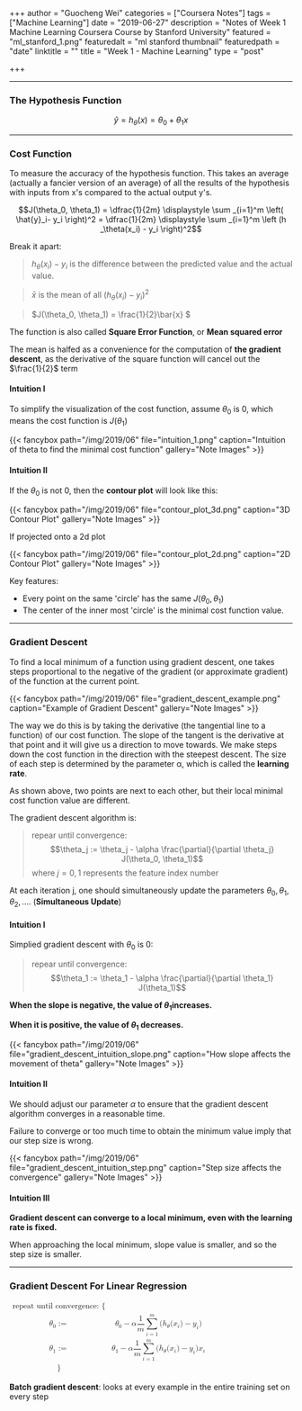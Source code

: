 +++
author = "Guocheng Wei"
categories = ["Coursera Notes"]
tags = ["Machine Learning"]
date = "2019-06-27"
description = "Notes of Week 1 Machine Learning Coursera Course by Stanford University"
featured = "ml_stanford_1.png"
featuredalt = "ml stanford thumbnail"
featuredpath = "date"
linktitle = ""
title = "Week 1 - Machine Learning"
type = "post"

+++

---
### The Hypothesis Function
$$\hat{y} = h_\theta(x) = \theta_0 + \theta_1 x$$

---
### Cost Function
To measure the accuracy of the hypothesis function. This takes an average (actually a fancier version of an average) of all the results of the hypothesis with inputs from x's compared to the actual output y's.

$$J(\theta_0, \theta_1) = \dfrac{1}{2m} \displaystyle \sum _{i=1}^m  \left( \hat{y}_i- y_i \right)^2 = \dfrac{1}{2m} \displaystyle \sum _{i=1}^m \left (h _\theta(x_i) - y_i \right)^2$$

Break it apart:

> $h_\theta (x_i) - y_i$ is the difference between the predicted value and the actual value.

> $\bar{x}$ is the mean of all $\left (h_\theta (x_i) - y_i \right)^2$

>$J(\theta_0, \theta_1) = \frac{1}{2}\bar{x} $

The function is also called **Square Error Function**, or **Mean squared error**

The mean is halfed as a convenience for the computation of **the gradient descent**, as the derivative of the square function will cancel out the $\frac{1}{2}$ term

#### Intuition Ⅰ
To simplify the visualization of the cost function, assume $\theta_0$ is 0, which means the cost function is $J(\theta_1)$

{{< fancybox path="/img/2019/06" file="intuition_1.png" caption="Intuition of theta to find the minimal cost function" gallery="Note Images" >}}

#### Intuition Ⅱ
If the $\theta_0$ is not 0, then the **contour plot** will look like this:

{{< fancybox path="/img/2019/06" file="contour_plot_3d.png" caption="3D Contour Plot" gallery="Note Images" >}}

If projected onto a 2d plot

{{< fancybox path="/img/2019/06" file="contour_plot_2d.png" caption="2D Contour Plot" gallery="Note Images" >}}

Key features:

* Every point on the same 'circle' has the same $J(\theta_0, \theta_1)$
* The center of the inner most 'circle' is the minimal cost function value.

---
### Gradient Descent
To find a local minimum of a function using gradient descent, one takes steps proportional to the negative of the gradient (or approximate gradient) of the function at the current point.

{{< fancybox path="/img/2019/06" file="gradient_descent_example.png" caption="Example of Gradient Descent" gallery="Note Images" >}}

The way we do this is by taking the derivative (the tangential line to a function) of our cost function. The slope of the tangent is the derivative at that point and it will give us a direction to move towards. We make steps down the cost function in the direction with the steepest descent. The size of each step is determined by the parameter α, which is called the **learning rate**.

As shown above, two points are next to each other, but their local minimal cost function value are different.

The gradient descent algorithm is:

> repear until convergence:
$$\theta_j := \theta_j - \alpha \frac{\partial}{\partial \theta_j} J(\theta_0, \theta_1)$$
where $j = 0,1$ represents the feature index number

At each iteration j, one should simultaneously update the parameters $\theta_0, \theta_1, \theta_2, ...$. (**Simultaneous Update**)

#### Intuition Ⅰ
Simplied gradient descent with $\theta_0$ is 0:

> repear until convergence:
$$\theta_1 := \theta_1 - \alpha \frac{\partial}{\partial \theta_1} J(\theta_1)$$

**When the slope is negative, the value of $\theta_1$ ​increases.**

**When it is positive, the value of $\theta_1$ decreases.**

{{< fancybox path="/img/2019/06" file="gradient_descent_intuition_slope.png" caption="How slope affects the movement of theta" gallery="Note Images" >}}

#### Intuition Ⅱ
We should adjust our parameter $\alpha$ to ensure that the gradient descent algorithm converges in a reasonable time. 

Failure to converge or too much time to obtain the minimum value imply that our step size is wrong.

{{< fancybox path="/img/2019/06" file="gradient_descent_intuition_step.png" caption="Step size affects the convergence" gallery="Note Images" >}}

#### Intuition Ⅲ
**Gradient descent can converge to a local minimum, even with the learning rate is fixed.**

When approaching the local minimum, slope value is smaller, and so the step size is smaller.

---
### Gradient Descent For Linear Regression

<math xmlns="http://www.w3.org/1998/Math/MathML">
  <mtable columnalign="right left right left right left right left right left right left" rowspacing="3pt" columnspacing="0.278em 2em 0.278em 2em 0.278em 2em 0.278em 2em 0.278em 2em 0.278em" displaystyle="true" minlabelspacing=".8em">
    <mtr>
      <mtd>
        <mtext>repeat until convergence:&#xA0;</mtext>
        <mo fence="false" stretchy="false">{</mo>
      </mtd>
      <mtd />
    </mtr>
    <mtr>
      <mtd>
        <msub>
          <mi>&#x03B8;<!-- θ --></mi>
          <mn>0</mn>
        </msub>
        <mo>:=</mo>
      </mtd>
      <mtd>
        <msub>
          <mi>&#x03B8;<!-- θ --></mi>
          <mn>0</mn>
        </msub>
        <mo>&#x2212;<!-- − --></mo>
        <mi>&#x03B1;<!-- α --></mi>
        <mfrac>
          <mn>1</mn>
          <mi>m</mi>
        </mfrac>
        <munderover>
          <mo movablelimits="false">&#x2211;<!-- ∑ --></mo>
          <mrow class="MJX-TeXAtom-ORD">
            <mi>i</mi>
            <mo>=</mo>
            <mn>1</mn>
          </mrow>
          <mrow class="MJX-TeXAtom-ORD">
            <mi>m</mi>
          </mrow>
        </munderover>
        <mo stretchy="false">(</mo>
        <msub>
          <mi>h</mi>
          <mi>&#x03B8;<!-- θ --></mi>
        </msub>
        <mo stretchy="false">(</mo>
        <msub>
          <mi>x</mi>
          <mrow class="MJX-TeXAtom-ORD">
            <mi>i</mi>
          </mrow>
        </msub>
        <mo stretchy="false">)</mo>
        <mo>&#x2212;<!-- − --></mo>
        <msub>
          <mi>y</mi>
          <mrow class="MJX-TeXAtom-ORD">
            <mi>i</mi>
          </mrow>
        </msub>
        <mo stretchy="false">)</mo>
      </mtd>
    </mtr>
    <mtr>
      <mtd>
        <msub>
          <mi>&#x03B8;<!-- θ --></mi>
          <mn>1</mn>
        </msub>
        <mo>:=</mo>
      </mtd>
      <mtd>
        <msub>
          <mi>&#x03B8;<!-- θ --></mi>
          <mn>1</mn>
        </msub>
        <mo>&#x2212;<!-- − --></mo>
        <mi>&#x03B1;<!-- α --></mi>
        <mfrac>
          <mn>1</mn>
          <mi>m</mi>
        </mfrac>
        <munderover>
          <mo movablelimits="false">&#x2211;<!-- ∑ --></mo>
          <mrow class="MJX-TeXAtom-ORD">
            <mi>i</mi>
            <mo>=</mo>
            <mn>1</mn>
          </mrow>
          <mrow class="MJX-TeXAtom-ORD">
            <mi>m</mi>
          </mrow>
        </munderover>
        <mfenced open="(" close=")">
          <mrow>
            <mo stretchy="false">(</mo>
            <msub>
              <mi>h</mi>
              <mi>&#x03B8;<!-- θ --></mi>
            </msub>
            <mo stretchy="false">(</mo>
            <msub>
              <mi>x</mi>
              <mrow class="MJX-TeXAtom-ORD">
                <mi>i</mi>
              </mrow>
            </msub>
            <mo stretchy="false">)</mo>
            <mo>&#x2212;<!-- − --></mo>
            <msub>
              <mi>y</mi>
              <mrow class="MJX-TeXAtom-ORD">
                <mi>i</mi>
              </mrow>
            </msub>
            <mo stretchy="false">)</mo>
            <msub>
              <mi>x</mi>
              <mrow class="MJX-TeXAtom-ORD">
                <mi>i</mi>
              </mrow>
            </msub>
          </mrow>
        </mfenced>
      </mtd>
    </mtr>
    <mtr>
      <mtd>
        <mo fence="false" stretchy="false">}</mo>
      </mtd>
      <mtd />
    </mtr>
  </mtable>
</math>

**Batch gradient descent**: looks at every example in the entire training set on every step
